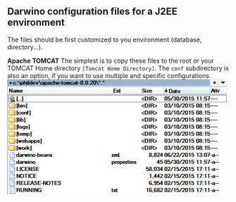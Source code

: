Darwino configuration files for a J2EE environment
--------------------------------------------------

The files should be first customized to you environment (database, directory...).

**Apache TOMCAT**
The simplest is to copy these files to the root or your TOMCAT Home directory `[Tomcat Home Directory]`. The `conf` subdirectory is also an option, if you want to use multiple and specific configurations.
![](tomcat.png)
